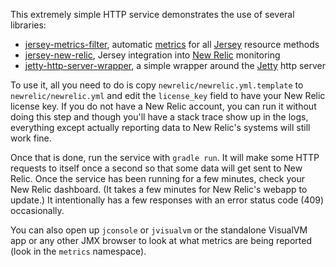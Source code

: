 This extremely simple HTTP service demonstrates the use of several libraries:
- [jersey-metrics-filter](https://github.com/palominolabs/jersey-metrics-filter), automatic [metrics](http://metrics.codahale.com/) for all [Jersey](https://jersey.java.net/) resource methods
- [jersey-new-relic](https://github.com/palominolabs/jersey-new-relic), Jersey integration into [New Relic](http://newrelic.com/) monitoring
- [jetty-http-server-wrapper](https://github.com/palominolabs/jetty-http-server-wrapper), a simple wrapper around the [Jetty](http://www.eclipse.org/jetty/) http server

To use it, all you need to do is copy `newrelic/newrelic.yml.template` to `newrelic/newrelic.yml` and edit the `license_key` field to have your New Relic license key. If you do not have a New Relic account, you can run it without doing this step and though you'll have a stack trace show up in the logs, everything except actually reporting data to New Relic's systems will still work fine.

Once that is done, run the service with `gradle run`. It will make some HTTP requests to itself once a second so that some data will get sent to New Relic. Once the service has been running for a few minutes, check your New Relic dashboard. (It takes a few minutes for New Relic's webapp to update.) It intentionally has a few responses with an error status code (409) occasionally.

You can also open up `jconsole` or `jvisualvm` or the standalone VisualVM app or any other JMX browser to look at what metrics are being reported (look in the `metrics` namespace).